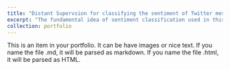```yaml
---
title: "Distant Supervsion for classifying the sentiment of Twitter messages using MLlib"
excerpt: "The fundamental idea of sentiment classification used in this work is predicated "
collection: portfolio
---
```


This is an item in your portfolio. It can be have images or nice text. If you name the file .md, it will be parsed as markdown. If you name the file .html, it will be parsed as HTML. 
